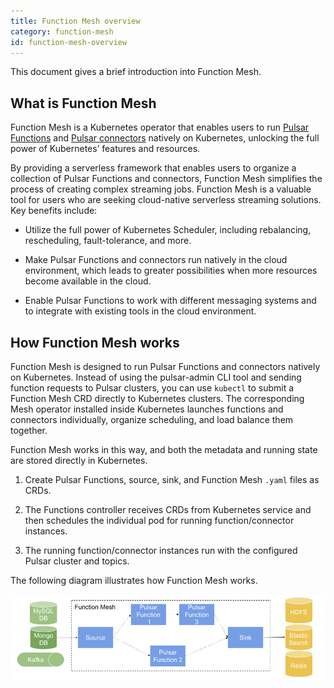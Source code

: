 ```yaml
---
title: Function Mesh overview
category: function-mesh
id: function-mesh-overview
---
```


This document gives a brief introduction into Function Mesh.

## What is Function Mesh

Function Mesh is a Kubernetes operator that enables users to run [Pulsar Functions](/functions/function-overview.md) and [Pulsar connectors](/connectors/pulsar-io-overview.md) natively on Kubernetes, unlocking the full power of Kubernetes’ features and resources.

By providing a serverless framework that enables users to organize a collection of Pulsar Functions and connectors, Function Mesh simplifies the process of creating complex streaming jobs. Function Mesh is a valuable tool for users who are seeking cloud-native serverless streaming solutions. Key benefits include:

- Utilize the full power of Kubernetes Scheduler, including rebalancing, rescheduling, fault-tolerance, and more.

- Make Pulsar Functions and connectors run natively  in the cloud environment, which leads to greater possibilities when more resources become available in the cloud.

- Enable Pulsar Functions to work with different messaging systems and to integrate with existing tools in the cloud environment.

## How Function Mesh works

Function Mesh is designed to run Pulsar Functions and connectors natively on Kubernetes. Instead of using the pulsar-admin CLI tool and sending function requests to Pulsar clusters, you can use `kubectl` to submit a Function Mesh CRD directly to Kubernetes clusters. The corresponding Mesh operator installed inside Kubernetes launches functions and connectors individually, organize scheduling, and load balance them together.

Function Mesh works in this way, and both the metadata and running state are stored directly in Kubernetes.

1. Create Pulsar Functions, source, sink, and Function Mesh `.yaml` files as CRDs.

2. The Functions controller receives CRDs from Kubernetes service and then schedules the individual pod for running function/connector instances.

3. The running function/connector instances run with the configured Pulsar cluster and topics.

The following diagram illustrates how Function Mesh works.

![Function Mesh](./../assets/function-mesh-overview.png)